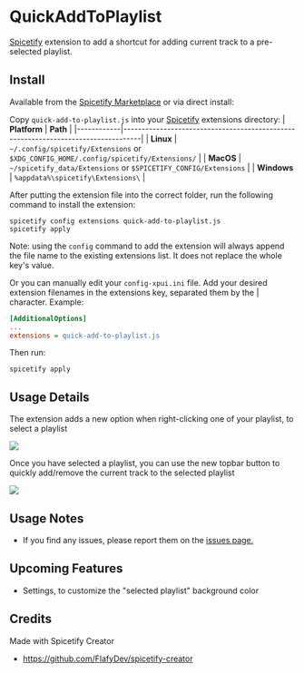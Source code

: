 # QuickAddToPlaylist

[Spicetify](https://spicetify.app/) extension to add a shortcut for adding current track to a pre-selected playlist.

## Install

Available from the [Spicetify Marketplace](https://github.com/woosy/spicetify-quick-add-to-playlist) or via direct install:

Copy `quick-add-to-playlist.js` into your [Spicetify](https://github.com/khanhas/spicetify-cli) extensions directory:
| **Platform** | **Path**                                                                            |
|------------|-----------------------------------------------------------------------------------|
| **Linux**      | `~/.config/spicetify/Extensions` or `$XDG_CONFIG_HOME/.config/spicetify/Extensions/` |
| **MacOS**      | `~/spicetify_data/Extensions` or `$SPICETIFY_CONFIG/Extensions`                      |
| **Windows**    | `%appdata%\spicetify\Extensions\`                                              |

After putting the extension file into the correct folder, run the following command to install the extension:
```
spicetify config extensions quick-add-to-playlist.js
spicetify apply
```
Note: using the `config` command to add the extension will always append the file name to the existing extensions list. It does not replace the whole key's value.

Or you can manually edit your `config-xpui.ini` file. Add your desired extension filenames in the extensions key, separated them by the | character.
Example:

```ini
[AdditionalOptions]
...
extensions = quick-add-to-playlist.js
```

Then run:

```
spicetify apply
```

## Usage Details

The extension adds a new option when right-clicking one of your playlist, to select a playlist

![](https://i.imgur.com/cus8IKU.png)

Once you have selected a playlist, you can use the new topbar button to quickly add/remove the current track to the selected playlist

![](https://i.imgur.com/JrgLaUk.png)

## Usage Notes

- If you find any issues, please report them on the [issues page.](https://github.com/woosy/spicetify-quick-add-to-playlist/issues/new/choose)


## Upcoming Features

- Settings, to customize the "selected playlist" background color


## Credits

Made with Spicetify Creator

- https://github.com/FlafyDev/spicetify-creator
